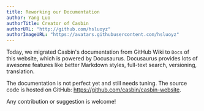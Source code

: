```yaml
---
title: Reworking our Documentation
author: Yang Luo
authorTitle: Creator of Casbin
authorURL: "http://github.com/hsluoyz"
authorImageURL: "https://avatars.githubusercontent.com/hsluoyz"
---
```


Today, we migrated Casbin's documentation from GitHub Wiki to `Docs` of this website, which is powered by Docusaurus. Docusaurus provides lots of awesome features like better Markdown styles, full-text search, versioning, translation.

The documentation is not perfect yet and still needs tuning. The source code is hosted on GitHub: https://github.com/casbin/casbin-website.

Any contribution or suggestion is welcome!
